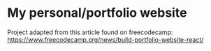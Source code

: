 # My personal/portfolio website

Project adapted from this article found on freecodecamp: https://www.freecodecamp.org/news/build-portfolio-website-react/
